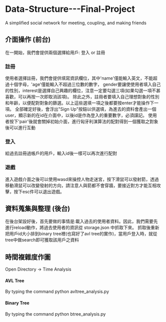 # Data-Structure---Final-Project
A simplified social network for meeting, coupling, and making friends

## 介面操作 (前台)
在一開始，我們會提供兩個選擇給用戶: 登入 or 註冊
### 註冊
使用者選擇註冊，我們會提供填寫資訊欄位，其中'name'僅能輸入英文，不能超過十個字母，'age'僅能輸入不超過三位數的數字，
gender要讓使使用者填入自己的性別，interest是選擇自己興趣的欄位，注意一定要勾選三項(如果勾選一項不甚喜歡，可以再按一次即取消該項)。
除此之外，註冊者要填入自己理想對象的性別和年齡，以便配對對象的篩選。以上這些選填一項之後都要按enter才能操作下一項。
全部確定好後，會浮出"Sign Up"按鈕以供選填，為進去的資料會產出一個user，顯示新的在id在介面中，以後id是作為登入的重要數字，必須謹記。
使用者按下'pair'後就會關掉初始介面，進行匈牙利演算法的配對得到一個獲取之對象後可以進行互動

### 登入
給過去註冊過帳戶的用戶，輸入id後一樣可以再次進行配對

### 遊戲
進入遊戲介面之後可以使用wasd來操控人物走迷宮，按下滑鼠可以發射箭，透過移動滑鼠可以改變發射的方向，請注意人與箭都不會穿牆，要接近對方才能互相攻擊，按下esc件可以退出遊戲。

## 資料蒐集與整理 (後台)
在後台架設好後，首先要做的事情是:載入過去的使用者資料。因此，我們需要先進行reload動作，將過去使用者的資訊從 storage.json 中抓取下來。
抓取後重新把用戶id大小排到binary tree裡(也寫好了avl tree的實作)，當用戶登入時，就從tree中做search即可獲取該用戶之資料

## 時間複雜度作圖
Open Directory -> Time Analysis
#### AVL Tree  
By typing the command python avltree_analysis.py
#### Binary Tree 
By typing the command python btree_analysis.py

